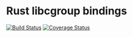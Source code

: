 # Rust libcgroup bindings

[![Build Status](https://travis-ci.org/jimmidyson/rust-libcgroup.svg?branch=master)](https://travis-ci.org/jimmidyson/rust-libcgroup)
[![Coverage Status](https://coveralls.io/repos/github/jimmidyson/rust-libcgroup/badge.svg?branch=master)](https://coveralls.io/github/jimmidyson/rust-libcgroup?branch=master)

